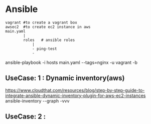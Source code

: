 # Ansible
``````
vagrant #to create a vagrant box
awsec2  #to create ec2 instance in aws
main.yaml
        |
        roles   # ansible roles
            |
            - ping-test
            - 
``````

ansible-playbook -i hosts main.yaml --tags=nginx -u vagrant -b

## UseCase: 1 : Dynamic inventory(aws)
https://www.cloudthat.com/resources/blog/step-by-step-guide-to-integrate-ansible-dynamic-inventory-plugin-for-aws-ec2-instances
ansible-inventory --graph -vvv

## UseCase: 2 :